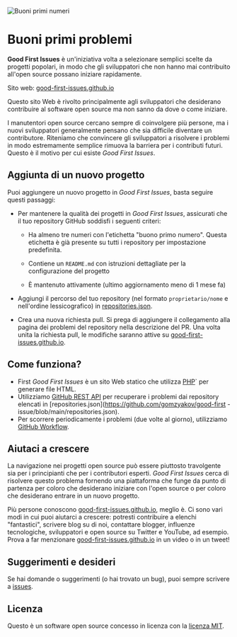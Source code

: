 ![Buoni primi numeri](https://github.com/Krishna01work/good-first-issues.github.io/blob/f5ac4b7f8543913637057e166638f1735512434c/assets/github/social-preview.png)

# Buoni primi problemi

**Good First Issues** è un'iniziativa volta a selezionare semplici scelte da progetti popolari, in modo che gli sviluppatori che non hanno mai contribuito all'open source possano iniziare rapidamente.

Sito web: [good-first-issues.github.io](https://good-first-issues.github.io)

Questo sito Web è rivolto principalmente agli sviluppatori che desiderano contribuire al software open source ma non sanno da dove o come iniziare.

I manutentori open source cercano sempre di coinvolgere più persone, ma i nuovi sviluppatori generalmente pensano che sia difficile diventare un contributore. Riteniamo che convincere gli sviluppatori a risolvere i problemi in modo estremamente semplice rimuova la barriera per i contributi futuri. Questo è il motivo per cui esiste *Good First Issues*.

## Aggiunta di un nuovo progetto

Puoi aggiungere un nuovo progetto in *Good First Issues*, basta seguire questi passaggi:

- Per mantenere la qualità dei progetti in *Good First Issues*, assicurati che il tuo repository GitHub soddisfi i seguenti criteri:

     - Ha almeno tre numeri con l'etichetta "buono primo numero". Questa etichetta è già presente su tutti i repository per impostazione predefinita.

     - Contiene un `README.md` con istruzioni dettagliate per la configurazione del progetto

     - È mantenuto attivamente (ultimo aggiornamento meno di 1 mese fa)

- Aggiungi il percorso del tuo repository (nel formato `proprietario/nome` e nell'ordine lessicografico) in [repositories.json](https://github.com/gomzyakov/good-first-issue/blob/main/repositories.json).

- Crea una nuova richiesta pull. Si prega di aggiungere il collegamento alla pagina dei problemi del repository nella descrizione del PR. Una volta unita la richiesta pull, le modifiche saranno attive su [good-first-issues.github.io](https://good-first-issues.github.io).

## Come funziona?

- First *Good First Issues* è un sito Web statico che utilizza [PHP](https://www.php.net)` per generare file HTML.
- Utilizziamo [GitHub REST API](https://docs.github.com/en/rest) per recuperare i problemi dai repository elencati in [repositories.json](https://github.com/gomzyakov/good-first -issue/blob/main/repositories.json).
- Per scorrere periodicamente i problemi (due volte al giorno), utilizziamo [GitHub Workflow](https://docs.github.com/en/actions/using-workflows).

## Aiutaci a crescere

La navigazione nei progetti open source può essere piuttosto travolgente sia per i principianti che per i contributori esperti. *Good First Issues* cerca di risolvere questo problema fornendo una piattaforma che funge da punto di partenza per coloro che desiderano iniziare con l'open source o per coloro che desiderano entrare in un nuovo progetto.

Più persone conoscono [good-first-issues.github.io](https://good-first-issues.github.io), meglio è. Ci sono vari modi in cui puoi aiutarci a crescere: potresti contribuire a elenchi "fantastici", scrivere blog su di noi, contattare blogger, influenze tecnologiche, sviluppatori e open source su Twitter e YouTube, ad esempio. Prova a far menzionare [good-first-issues.github.io](https://good-first-issues.github.io) in un video o in un tweet!

## Suggerimenti e desideri

Se hai domande o suggerimenti (o hai trovato un bug), puoi sempre scrivere a [issues](https://github.com/good-first-issues/good-first-issues.github.io/issues).

## Licenza

Questo è un software open source concesso in licenza con la [licenza MIT](https://github.com/good-first-issues/good-first-issues.github.io/blob/main/LICENSE).